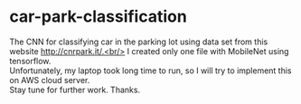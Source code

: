 # car-park-classification
The CNN for classifying car in the parking lot using data set from this website http://cnrpark.it/.<br/>
I created only one file with MobileNet using tensorflow.<br/>
Unfortunately, my laptop took long time to run, so I will try to implement this on AWS cloud server.<br/>
Stay tune for further work. Thanks.
